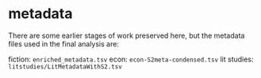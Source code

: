 metadata
========

There are some earlier stages of work preserved here, but the metadata files used in the final analysis are:

fiction: ```enriched_metadata.tsv```
econ: ```econ-S2meta-condensed.tsv```
lit studies: ```litstudies/LitMetadataWithS2.tsv```